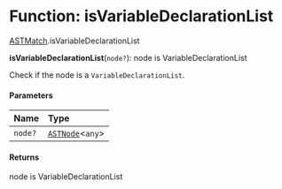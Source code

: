 # Function: isVariableDeclarationList

[ASTMatch](/en/auto-docs/variable-core/modules/ASTMatch.md).isVariableDeclarationList

**isVariableDeclarationList**(`node?`): node is VariableDeclarationList

Check if the node is a `VariableDeclarationList`.

#### Parameters

| Name | Type |
| :------ | :------ |
| `node?` | [`ASTNode`](/en/auto-docs/variable-core/classes/ASTNode.md)<`any`> |

#### Returns

node is VariableDeclarationList

